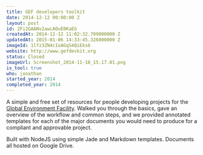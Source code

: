 ```yaml
---
title: GEF developers toolkit
date: 2014-12-12 00:00:00 Z
layout: post
id: 2Fi2GAANv2awcAOuE0KaEG
createdAt: 2014-12-12 11:02:32.709000000 Z
updatedAt: 2015-01-06 14:33:45.326000000 Z
imageId: 1lfz3ZN4cIoAGqS4QiEks6
website: http://www.gefdevkit.org
status: Closed
imageUrl: Screenshot_2014-11-18_15.17.01.png
is_tool: true
who: jonathan
started_year: 2014
completed_year: 2014
---
```


A simple and free set of resources for people developing projects for the [Global Environment Facility](http://thegef.org). Walked you through the basics, gave an overview of the workflow and common steps, and we provided annotated templates for each of the major documents you would need to produce for a compliant and approvable project. 

Built with NodeJS using simple Jade and Markdown templates. Documents all hosted on Google Drive.
